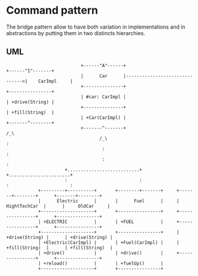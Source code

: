 # Command pattern #
The bridge pattern allow to have both variation in implementations and in abstractions by putting them in two distincts hierarchies.

## UML ##
                                +------"A"------+                                +------"I"-------+           
                                |      Car      |------------------------------->|    CarImpl     |           
                                +---------------+                                +----------------+           
                                | #car: CarImpl |                                | +drive(String) |           
                                +---------------+                                | +fill(String)  |           
                                | +Car(CarImpl) |                                +-------^--------+           
                                +-------^-------+                                       /_\                   
                                       /_\                                               :                    
                                        :                                                :                    
                                        :                                                :                    
                          +...........................+                     +.......................+         
                          :                           :                     :                       :         
                +---------+----------+       +--------+-------+     +-------+--------+      +-------+--------+
                |      Electric      |       |      Fuel      |     |  HightTechCar  |      |     OldCar     |
                +--------------------+       +----------------+     +----------------+      +----------------+
                | +ELECTRIC          |       | +FUEL          |     +----------------+      +----------------+
                +--------------------+       +----------------+     | +drive(String) |      | +drive(String) |
                | +Electric(CarImpl) |       | +Fuel(CarImpl) |     | +fill(String)  |      | +fill(String)  |
                | +drive()           |       | +drive()       |     +----------------+      +----------------+
                | +reload()          |       | +fuelUp()      |
                +--------------------+       +----------------+
